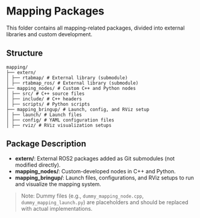 # Mapping Packages

This folder contains all mapping-related packages, divided into external libraries and custom development.

## Structure

```
mapping/
├── extern/
│ ├── rtabmap/ # External library (submodule)
│ ├── rtabmap_ros/ # External library (submodule)
├── mapping_nodes/ # Custom C++ and Python nodes
│ ├── src/ # C++ source files
│ ├── include/ # C++ headers
│ ├── scripts/ # Python scripts
├── mapping_bringup/ # Launch, config, and RViz setup
│ ├── launch/ # Launch files
│ ├── config/ # YAML configuration files
│ ├── rviz/ # RViz visualization setups
```


## Package Description

- **extern/**: External ROS2 packages added as Git submodules (not modified directly).
- **mapping_nodes/**: Custom-developed nodes in C++ and Python.
- **mapping_bringup/**: Launch files, configurations, and RViz setups to run and visualize the mapping system.

> Note: Dummy files (e.g., `dummy_mapping_node.cpp`, `dummy_mapping_launch.py`) are placeholders and should be replaced with actual implementations.
